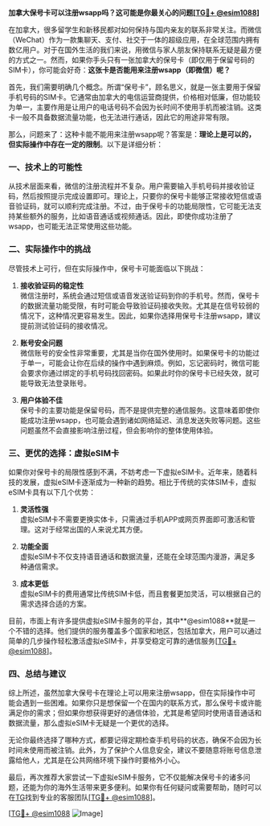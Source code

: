 **加拿大保号卡可以注册wsapp吗？这可能是你最关心的问题[[TG💪+ @esim1088](https://t.me/s/esim1088)]**

在加拿大，很多留学生和新移民都对如何保持与国内亲友的联系非常关注。而微信（WeChat）作为一款集聊天、支付、社交于一体的超级应用，在全球范围内拥有数亿用户。对于在国外生活的我们来说，用微信与家人朋友保持联系无疑是最方便的方式之一。然而，如果你手头只有一张加拿大的保号卡（即仅用于保留号码的SIM卡），你可能会好奇：**这张卡是否能用来注册wsapp（即微信）呢？**

首先，我们需要明确几个概念。所谓“保号卡”，顾名思义，就是一张主要用于保留手机号码的SIM卡。它通常由加拿大的电信运营商提供，价格相对低廉，但功能较为单一，主要作用是让用户的电话号码不会因为长时间不使用手机而被注销。这类卡一般不具备数据流量功能，也无法进行通话，因此它的用途非常有限。

那么，问题来了：这种卡能不能用来注册wsapp呢？答案是：**理论上是可以的，但实际操作中存在一定的限制**。以下是详细分析：

### 一、技术上的可能性

从技术层面来看，微信的注册流程并不复杂。用户需要输入手机号码并接收验证码，然后按照提示完成设置即可。理论上，只要你的保号卡能够正常接收短信或语音验证码，就可以顺利完成注册。不过，由于保号卡的功能局限性，它可能无法支持某些额外的服务，比如语音通话或视频通话。因此，即使你成功注册了wsapp，也可能无法正常使用这些功能。

### 二、实际操作中的挑战

尽管技术上可行，但在实际操作中，保号卡可能面临以下挑战：

1. **接收验证码的稳定性**  
   微信注册时，系统会通过短信或语音发送验证码到你的手机号。然而，保号卡的数据流量功能受限，有时可能会导致验证码接收失败。尤其是在信号较弱的情况下，这种情况更容易发生。因此，如果你选择用保号卡注册wsapp，建议提前测试验证码的接收情况。

2. **账号安全问题**  
   微信账号的安全性非常重要，尤其是当你在国外使用时。如果保号卡的功能过于单一，可能会让你在后续的操作中遇到麻烦。例如，忘记密码时，微信可能会要求你通过绑定的手机号码找回密码。如果此时你的保号卡已经失效，就可能导致无法登录账号。

3. **用户体验不佳**  
   保号卡的主要功能是保留号码，而不是提供完整的通信服务。这意味着即使你能成功注册wsapp，也可能会遇到诸如网络延迟、消息发送失败等问题。这些问题虽然不会直接影响注册过程，但会影响你的整体使用体验。

### 三、更优的选择：虚拟eSIM卡

如果你对保号卡的局限性感到不满，不妨考虑一下虚拟eSIM卡。近年来，随着科技的发展，虚拟eSIM卡逐渐成为一种新的趋势。相比于传统的实体SIM卡，虚拟eSIM卡具有以下几个优势：

1. **灵活性强**  
   虚拟eSIM卡不需要更换实体卡，只需通过手机APP或网页界面即可激活和管理。这对于经常出国的人来说尤其方便。

2. **功能全面**  
   虚拟eSIM卡不仅支持语音通话和数据流量，还能在全球范围内漫游，满足多种通信需求。

3. **成本更低**  
   虚拟eSIM卡的费用通常比传统SIM卡低，而且套餐更加灵活，可以根据自己的需求选择合适的方案。

目前，市面上有许多提供虚拟eSIM卡服务的平台，其中**@esim1088**就是一个不错的选择。他们提供的服务覆盖多个国家和地区，包括加拿大，用户可以通过简单的几步操作轻松激活虚拟eSIM卡，并享受稳定可靠的通信服务[[TG💪+ @esim1088](https://t.me/s/esim1088)]。

### 四、总结与建议

综上所述，虽然加拿大保号卡在理论上可以用来注册wsapp，但在实际操作中可能会遇到一些困难。如果你只是想保留一个在国内的联系方式，那么保号卡或许能满足你的需求；但如果你想获得更好的通信体验，尤其是希望同时使用语音通话和数据流量，那么虚拟eSIM卡无疑是一个更优的选择。

无论你最终选择了哪种方式，都要记得定期检查手机号码的状态，确保不会因为长时间未使用而被注销。此外，为了保护个人信息安全，建议不要随意将账号信息泄露给他人，尤其是在公共网络环境下操作时要格外小心。

最后，再次推荐大家尝试一下虚拟eSIM卡服务，它不仅能解决保号卡的诸多问题，还能为你的海外生活带来更多便利。如果你有任何疑问或需要帮助，随时可以在[TG](@esim1088)找到专业的客服团队[[TG💪+ @esim1088](https://t.me/s/esim1088)]。

[[TG💪+ @esim1088](https://t.me/s/esim1088) ![Image](https://i.postimg.cc/4NQfJmqS/Snipaste-2025-05-13-00-14-12.png)]